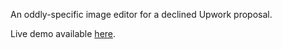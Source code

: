 An oddly-specific image editor for a declined Upwork proposal.

Live demo available [here](http://45.33.45.17:3001).
